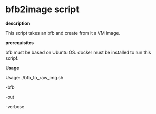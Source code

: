 # bfb2image script
**description**

This script takes an bfb and create from it a VM image.

**prerequisites**

bfb must be based on Ubuntu OS.
docker must be installed to run this script.
   
**Usage**

Usage:
./bfb_to_raw_img.sh 

   -bfb                       <The bfb file you want to create an image from>
   
   -out                       <Output directory for the created image>
   
   -verbose                   <Print info logs during run>

